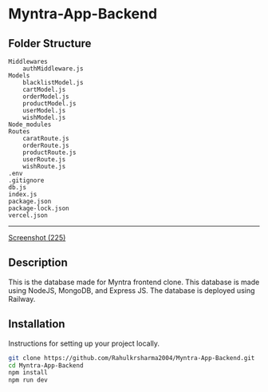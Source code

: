 # Myntra-App-Backend

Folder Structure
--------------------
    Middlewares
        authMiddleware.js
    Models
        blacklistModel.js
        cartModel.js
        orderModel.js
        productModel.js
        userModel.js
        wishModel.js
    Node_modules
    Routes
        caratRoute.js
        orderRoute.js
        productRoute.js
        userRoute.js
        wishRoute.js
    .env
    .gitignore
    db.js
    index.js
    package.json
    package-lock.json
    vercel.json

-----------------------------
[Screenshot (225)](https://github.com/Rahulkrsharma2004/Myntra-App-Backend/assets/139108196/e556ad98-a792-44c6-a609-36166bc49c7e)

## Description

This is the database made for Myntra frontend clone. This database is made using NodeJS, MongoDB, and Express JS. The database is deployed using Railway.

## Installation

Instructions for setting up your project locally.

```sh
git clone https://github.com/Rahulkrsharma2004/Myntra-App-Backend.git
cd Myntra-App-Backend
npm install
npm run dev
